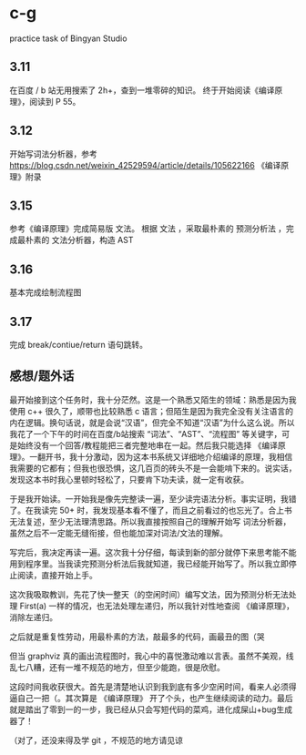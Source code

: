 # c-g
practice task of Bingyan Studio

## 3.11
在百度 / b 站无用搜索了 2h+，查到一堆零碎的知识。
终于开始阅读《编译原理》，阅读到 P 55。

## 3.12
开始写词法分析器，参考
https://blog.csdn.net/weixin_42529594/article/details/105622166
《编译原理》附录

## 3.15
参考《编译原理》完成简易版 文法。
根据 文法 ，采取最朴素的 预测分析法 ，完成最朴素的 文法分析器，构造 AST

## 3.16
基本完成绘制流程图

## 3.17
完成 break/contiue/return 语句跳转。

## 感想/题外话
最开始接到这个任务时，我十分茫然。这是一个熟悉又陌生的领域：熟悉是因为我使用 c++ 很久了，顺带也比较熟悉 c 语言；但陌生是因为我完全没有关注语言的内在逻辑。换句话说，就是会说“汉语”，但完全不知道“汉语”为什么这么说。所以我花了一个下午的时间在百度/b站搜索 “词法”、“AST”、“流程图” 等关键字，可是始终没有一个回答/教程能把三者完整地串在一起。然后我只能选择 《编译原理》。一翻开书，我十分激动，因为这本书系统又详细地介绍编译的原理，我相信我需要的它都有；但我也很恐惧，这几百页的砖头不是一会能啃下来的。说实话，发现这本书时我心里顿时轻松了，只要肯下功夫读，就一定有收获。

于是我开始读。一开始我是像先完整读一遍，至少读完语法分析。事实证明，我错了。在我读完 50+ 时，我发现基本看不懂了，而且之前看过的也忘光了。合上书无法复述，至少无法理清思路。所以我直接按照自己的理解开始写 词法分析器，虽然之后不一定能无缝衔接，但也能加深对词法/文法的理解。

写完后，我决定再读一遍。这次我十分仔细，每读到新的部分就停下来思考能不能用到程序里。当我读完预测分析法后我就知道，我已经能开始写了。所以我立即停止阅读，直接开始上手。

这次我吸取教训，先花了快一整天（的空闲时间）编写文法，因为预测分析无法处理 First(a) 一样的情况，也无法处理左递归，所以我针对性地查阅 《编译原理》，消除左递归。

之后就是重复性劳动，用最朴素的方法，敲最多的代码，画最丑的图（哭

但当 graphviz 真的画出流程图时，我心中的喜悦激动难以言表。虽然不美观，线乱七八糟，还有一堆不规范的地方，但至少能跑，很是欣慰。

这段时间我收获很大。首先是清楚地认识到我到底有多少空闲时间，看来人必须得逼自己一把（。其次算是 《编译原理》 开了个头，也产生继续阅读的动力。最后就是踏出了零到一的一步，我已经从只会写短代码的菜鸡，进化成屎山+bug生成器了！

（对了，还没来得及学 git ，不规范的地方请见谅
